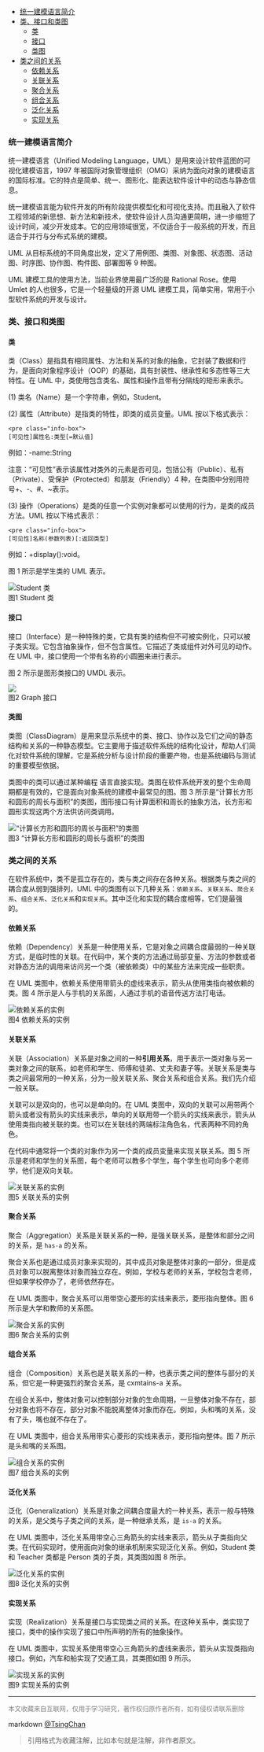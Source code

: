 

<!-- TOC -->

- [统一建模语言简介](#统一建模语言简介)
- [类、接口和类图](#类接口和类图)
    - [类](#类)
    - [接口](#接口)
    - [类图](#类图)
- [类之间的关系](#类之间的关系)
    - [依赖关系](#依赖关系)
    - [关联关系](#关联关系)
    - [聚合关系](#聚合关系)
    - [组合关系](#组合关系)
    - [泛化关系](#泛化关系)
    - [实现关系](#实现关系)

<!-- /TOC -->

### 统一建模语言简介

统一建模语言（Unified Modeling Language，UML）是用来设计软件蓝图的可视化建模语言，1997 年被国际对象管理组织（OMG）采纳为面向对象的建模语言的国际标准。它的特点是简单、统一、图形化、能表达软件设计中的动态与静态信息。  

统一建模语言能为软件开发的所有阶段提供模型化和可视化支持。而且融入了软件工程领域的新思想、新方法和新技术，使软件设计人员沟通更简明，进一步缩短了设计时间，减少开发成本。它的应用领域很宽，不仅适合于一般系统的开发，而且适合于并行与分布式系统的建模。  

UML 从目标系统的不同角度出发，定义了用例图、类图、对象图、状态图、活动图、时序图、协作图、构件图、部署图等 9 种图。  

UML 建模工具的使用方法，当前业界使用最广泛的是 Rational Rose。使用 Umlet 的人也很多，它是一个轻量级的开源 UML 建模工具，简单实用，常用于小型软件系统的开发与设计。 

### 类、接口和类图


#### 类

类（Class）是指具有相同属性、方法和关系的对象的抽象，它封装了数据和行为，是面向对象程序设计（OOP）的基础，具有封装性、继承性和多态性等三大特性。在 UML 中，类使用包含类名、属性和操作且带有分隔线的矩形来表示。  

(1) 类名（Name）是一个字符串，例如，Student。  

(2) 属性（Attribute）是指类的特性，即类的成员变量。UML 按以下格式表示： 

```
<pre class="info-box">
[可见性]属性名:类型[=默认值]
```
例如：-name:String  

注意：“可见性”表示该属性对类外的元素是否可见，包括公有（Public）、私有（Private）、受保护（Protected）和朋友（Friendly）4 种，在类图中分别用符号+、-、#、~表示。  

(3) 操作（Operations）是类的任意一个实例对象都可以使用的行为，是类的成员方法。UML 按以下格式表示： 

```
<pre class="info-box">
[可见性]名称(参数列表)[:返回类型]
```
例如：+display():void。  

图 1 所示是学生类的 UML 表示。  

![Student 类](http://c.biancheng.net/uploads/allimg/181112/3-1Q1121K933555.gif)  
图1 Student 类

#### 接口

接口（Interface）是一种特殊的类，它具有类的结构但不可被实例化，只可以被子类实现。它包含抽象操作，但不包含属性。它描述了类或组件对外可见的动作。在 UML 中，接口使用一个带有名称的小圆圈来进行表示。  

图 2 所示是图形类接口的 UMDL 表示。  

![](http://c.biancheng.net//uploads/allimg/181112/3-1Q1121K9493J.gif)  
图2 Graph 接口

#### 类图

类图（ClassDiagram）是用来显示系统中的类、接口、协作以及它们之间的静态结构和关系的一种静态模型。它主要用于描述软件系统的结构化设计，帮助人们简化对软件系统的理解，它是系统分析与设计阶段的重要产物，也是系统编码与测试的重要模型依据。  

类图中的类可以通过某种编程 语言直接实现。类图在软件系统开发的整个生命周期都是有效的，它是面向对象系统的建模中最常见的图。图 3 所示是“计算长方形和圆形的周长与面积”的类图，图形接口有计算面积和周长的抽象方法，长方形和圆形实现这两个方法供访问类调用。  

![“计算长方形和圆形的周长与面积”的类图](http://c.biancheng.net/uploads/allimg/181112/3-1Q1121P6195T.gif)  
图3 “计算长方形和圆形的周长与面积”的类图

### 类之间的关系


在软件系统中，类不是孤立存在的，类与类之间存在各种关系。根据类与类之间的耦合度从弱到强排列，UML 中的类图有以下几种关系：`依赖关系`、`关联关系`、`聚合关系`、`组合关系`、`泛化关系`和`实现关系`。其中泛化和实现的耦合度相等，它们是最强的。

#### 依赖关系

依赖（Dependency）关系是一种使用关系，它是对象之间耦合度最弱的一种关联方式，是临时性的关联。在代码中，某个类的方法通过局部变量、方法的参数或者对静态方法的调用来访问另一个类（被依赖类）中的某些方法来完成一些职责。  

在 UML 类图中，依赖关系使用带箭头的虚线来表示，箭头从使用类指向被依赖的类。图 4 所示是人与手机的关系图，人通过手机的语音传送方法打电话。  

![依赖关系的实例](http://c.biancheng.net/uploads/allimg/181112/3-1Q1121PA2Y5.gif)  
图4 依赖关系的实例

#### 关联关系

关联（Association）关系是对象之间的一种**引用关系**，用于表示一类对象与另一类对象之间的联系，如老师和学生、师傅和徒弟、丈夫和妻子等。关联关系是类与类之间最常用的一种关系，分为一般关联关系、聚合关系和组合关系。我们先介绍一般关联。  

关联可以是双向的，也可以是单向的。在 UML 类图中，双向的关联可以用带两个箭头或者没有箭头的实线来表示，单向的关联用带一个箭头的实线来表示，箭头从使用类指向被关联的类。也可以在关联线的两端标注角色名，代表两种不同的角色。  

在代码中通常将一个类的对象作为另一个类的成员变量来实现关联关系。图 5 所示是老师和学生的关系图，每个老师可以教多个学生，每个学生也可向多个老师学，他们是双向关联。  

![关联关系的实例](http://c.biancheng.net/uploads/allimg/181112/3-1Q1121Q5115Q.gif)  
图5 关联关系的实例

#### 聚合关系

聚合（Aggregation）关系是关联关系的一种，是强关联关系，是整体和部分之间的关系，是 `has-a` 的关系。  

聚合关系也是通过成员对象来实现的，其中成员对象是整体对象的一部分，但是成员对象可以脱离整体对象而独立存在。例如，学校与老师的关系，学校包含老师，但如果学校停办了，老师依然存在。  

在 UML 类图中，聚合关系可以用带空心菱形的实线来表示，菱形指向整体。图 6 所示是大学和教师的关系图。  

![聚合关系的实例](http://c.biancheng.net/uploads/allimg/181112/3-1Q1121Q541410.gif)  
图6 聚合关系的实例

#### 组合关系

组合（Composition）关系也是关联关系的一种，也表示类之间的整体与部分的关系，但它是一种更强烈的聚合关系，是 cxmtains-a 关系。  

在组合关系中，整体对象可以控制部分对象的生命周期，一旦整体对象不存在，部分对象也将不存在，部分对象不能脱离整体对象而存在。例如，头和嘴的关系，没有了头，嘴也就不存在了。  

在 UML 类图中，组合关系用带实心菱形的实线来表示，菱形指向整体。图 7 所示是头和嘴的关系图。  

![组合关系的实例](http://c.biancheng.net/uploads/allimg/181112/3-1Q1121QFD27.gif)  
图7 组合关系的实例

#### 泛化关系

泛化（Generalization）关系是对象之间耦合度最大的一种关系，表示一般与特殊的关系，是父类与子类之间的关系，是一种继承关系，是 `is-a` 的关系。  

在 UML 类图中，泛化关系用带空心三角箭头的实线来表示，箭头从子类指向父类。在代码实现时，使用面向对象的继承机制来实现泛化关系。例如，Student 类和 Teacher 类都是 Person 类的子类，其类图如图 8 所示。  

![泛化关系的实例](http://c.biancheng.net/uploads/allimg/181112/3-1Q1121Q62C57.gif)  
图8 泛化关系的实例

#### 实现关系

实现（Realization）关系是接口与实现类之间的关系。在这种关系中，类实现了接口，类中的操作实现了接口中所声明的所有的抽象操作。  

在 UML 类图中，实现关系使用带空心三角箭头的虚线来表示，箭头从实现类指向接口。例如，汽车和船实现了交通工具，其类图如图 9 所示。  

![实现关系的实例](http://c.biancheng.net/uploads/allimg/181112/3-1Q1121QI4317.gif)  
图9 实现关系的实例


----
<font size=2 color='grey'>本文收藏来自互联网，仅用于学习研究，著作权归原作者所有，如有侵权请联系删除</font>

markdown [@TsingChan](http://www.9ong.com/) 

> 引用格式为收藏注解，比如本句就是注解，非作者原文。
